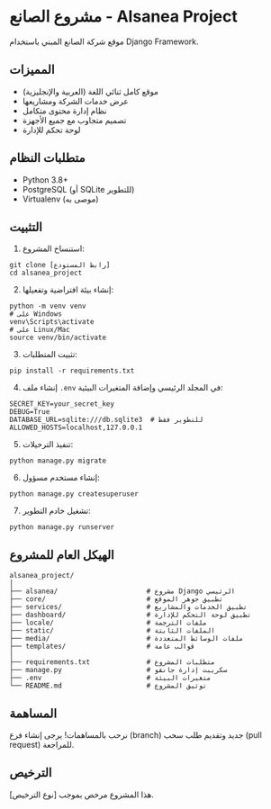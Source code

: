 # مشروع الصانع - Alsanea Project

موقع شركة الصانع المبني باستخدام Django Framework.

## المميزات

- موقع كامل ثنائي اللغة (العربية والإنجليزية)
- عرض خدمات الشركة ومشاريعها
- نظام إدارة محتوى متكامل
- تصميم متجاوب مع جميع الأجهزة
- لوحة تحكم للإدارة

## متطلبات النظام

- Python 3.8+
- PostgreSQL (أو SQLite للتطوير)
- Virtualenv (موصى به)

## التثبيت

1. استنساخ المشروع:
```
git clone [رابط المستودع]
cd alsanea_project
```

2. إنشاء بيئة افتراضية وتفعيلها:
```
python -m venv venv
# على Windows
venv\Scripts\activate
# على Linux/Mac
source venv/bin/activate
```

3. تثبيت المتطلبات:
```
pip install -r requirements.txt
```

4. إنشاء ملف `.env` في المجلد الرئيسي وإضافة المتغيرات البيئية:
```
SECRET_KEY=your_secret_key
DEBUG=True
DATABASE_URL=sqlite:///db.sqlite3  # للتطوير فقط
ALLOWED_HOSTS=localhost,127.0.0.1
```

5. تنفيذ الترحيلات:
```
python manage.py migrate
```

6. إنشاء مستخدم مسؤول:
```
python manage.py createsuperuser
```

7. تشغيل خادم التطوير:
```
python manage.py runserver
```

## الهيكل العام للمشروع

```
alsanea_project/
│
├── alsanea/                      # مشروع Django الرئيسي
├── core/                         # تطبيق جوهر الموقع
├── services/                     # تطبيق الخدمات والمشاريع
├── dashboard/                    # تطبيق لوحة التحكم للإدارة
├── locale/                       # ملفات الترجمة
├── static/                       # الملفات الثابتة
├── media/                        # ملفات الوسائط المتعددة
├── templates/                    # قوالب عامة
│
├── requirements.txt              # متطلبات المشروع
├── manage.py                     # سكريبت إدارة جانقو
├── .env                          # متغيرات البيئة
└── README.md                     # توثيق المشروع
```

## المساهمة

نرحب بالمساهمات! يرجى إنشاء فرع (branch) جديد وتقديم طلب سحب (pull request) للمراجعة.

## الترخيص

هذا المشروع مرخص بموجب [نوع الترخيص]. 